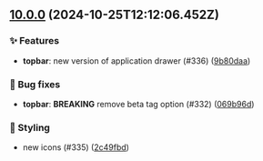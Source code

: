 ## [10.0.0](https://github.com/AxisCommunications/fluent-components/compare/99a8c525e2d6e7a9682504e996a27f279ed32779..9b80daa293851bec79f4688ff35221ed75ea877c) (2024-10-25T12:12:06.452Z)

### ✨ Features

  - **topbar**: new version of application drawer (#336) ([9b80daa](https://github.com/AxisCommunications/fluent-components/commit/9b80daa293851bec79f4688ff35221ed75ea877c))

### 🐛 Bug fixes

  - **topbar**: **BREAKING** remove beta tag option (#332) ([069b96d](https://github.com/AxisCommunications/fluent-components/commit/069b96d388e08421072051a7e2022d908aaaf888))

### 💄 Styling

  - new icons (#335) ([2c49fbd](https://github.com/AxisCommunications/fluent-components/commit/2c49fbd4e39fa427c688efb8b6bfcc1e916ef359))
